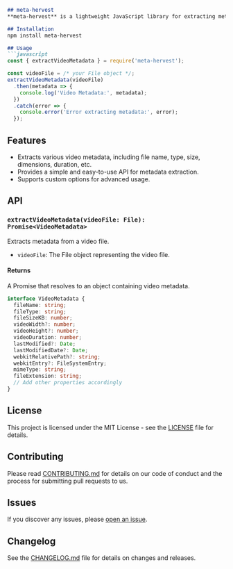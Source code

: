 ```markdown
## meta-hervest
**meta-hervest** is a lightweight JavaScript library for extracting metadata from video files in the browser. It provides a simple API to retrieve information such as file name, type, size, dimensions, duration, and more.

## Installation
npm install meta-hervest

## Usage
```javascript
const { extractVideoMetadata } = require('meta-hervest');

const videoFile = /* your File object */;
extractVideoMetadata(videoFile)
  .then(metadata => {
    console.log('Video Metadata:', metadata);
  })
  .catch(error => {
    console.error('Error extracting metadata:', error);
  });
```

## Features

- Extracts various video metadata, including file name, type, size, dimensions, duration, etc.
- Provides a simple and easy-to-use API for metadata extraction.
- Supports custom options for advanced usage.

## API

### `extractVideoMetadata(videoFile: File): Promise<VideoMetadata>`

Extracts metadata from a video file.

- `videoFile`: The File object representing the video file.

#### Returns

A Promise that resolves to an object containing video metadata.

```typescript
interface VideoMetadata {
  fileName: string;
  fileType: string;
  fileSizeKB: number;
  videoWidth?: number;
  videoHeight?: number;
  videoDuration: number;
  lastModified?: Date;
  lastModifiedDate?: Date;
  webkitRelativePath?: string;
  webkitEntry?: FileSystemEntry;
  mimeType: string;
  fileExtension: string;
  // Add other properties accordingly
}
```

## License

This project is licensed under the MIT License - see the [LICENSE](LICENSE) file for details.

## Contributing

Please read [CONTRIBUTING.md](CONTRIBUTING.md) for details on our code of conduct and the process for submitting pull requests to us.

## Issues

If you discover any issues, please [open an issue](https://github.com/your-username/meta-hervest/issues).

## Changelog

See the [CHANGELOG.md](CHANGELOG.md) file for details on changes and releases.

```